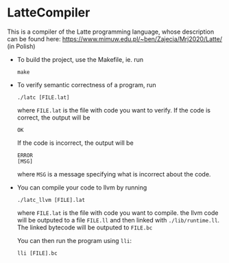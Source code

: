 # LatteCompiler

This is a compiler of the Latte programming language, whose description can be 
found here: https://www.mimuw.edu.pl/~ben/Zajecia/Mrj2020/Latte/
(in Polish)

- To build the project, use the Makefile, ie. run
  ```
  make
  ```

- To verify semantic correctness of a program, run
  ```
  ./latc [FILE.lat]
  ```
  where `FILE.lat` is the file with code you want to verify.
  If the code is correct, the output will be
  ```
  OK
  ```
  If the code is incorrect, the output will be
  ```
  ERROR
  [MSG]
  ```
  where `MSG` is a message specifying what is incorrect about the code.



- You can compile your code to llvm by running
  ```
  ./latc_llvm [FILE].lat
  ```
  where `FILE.lat` is the file with code you want to compile.
  the llvm code will be outputed to a file `FILE.ll` and then linked with 
  `./lib/runtime.ll`. The linked bytecode will be outputed to `FILE.bc`

  You can then run the program using `lli`:
  ```
  lli [FILE].bc
  ```

